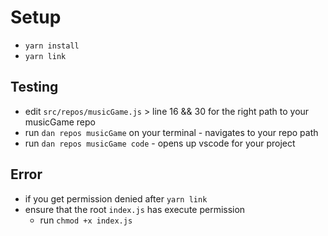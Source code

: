 # Setup
* `yarn install`
* `yarn link`

## Testing
* edit `src/repos/musicGame.js` > line 16 && 30 for the right path to your musicGame repo
* run `dan repos musicGame` on your terminal - navigates to your repo path
* run `dan repos musicGame code` - opens up vscode for your project

## Error
* if you get permission denied after `yarn link`
* ensure that the root `index.js` has execute permission
  * run `chmod +x index.js`